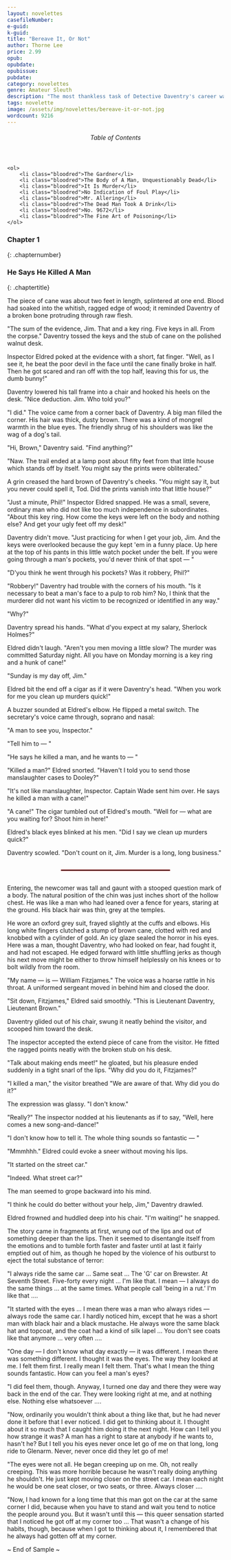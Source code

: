 ```yaml
---
layout: novelettes
casefileNumber: 
e-guid: 
k-guid:
title: "Bereave It, Or Not"
author: Thorne Lee
price: 2.99
opub:
opubdate:
opubissue: 
pubdate: 
category: novelettes 
genre: Amateur Sleuth 
description: "The most thankless task of Detective Daventry's career was the case of the mystified murderer. For because his victim was unknown and unmourned, the only gratitude due to Daventry would be a pat on the back from the Grim Reaper."
tags: novelette 
image: /assets/img/novelettes/bereave-it-or-not.jpg
wordcount: 9216
---
```


<div class="toc">
	<header>
		<h6>Table of Contents</h6>
	</header>
	
	<ol>
		<li class="bloodred">The Gardner</li>
		<li class="bloodred">The Body of A Man, Unquestionably Dead</li>
		<li class="bloodred">It Is Murder</li>
		<li class="bloodred">No Indication of Foul Play</li>
		<li class="bloodred">Mr. Allering</li>
		<li class="bloodred">The Dead Man Took A Drink</li>
		<li class="bloodred">No. 9672</li>
		<li class="bloodred">The Fine Art of Poisoning</li>
	</ol>
</div> <!-- table-of-contents -->

### Chapter 1
{: .chapternumber}

### He Says He Killed A Man
{: .chaptertitle} 

The piece of cane was about two feet in length, splintered at one end. Blood had soaked into the whitish, ragged edge of wood; it reminded Daventry of a broken bone protruding through raw flesh.

"The sum of the evidence, Jim. That and a key ring. Five keys in all. From the corpse." Daventry tossed the keys and the stub of cane on the polished walnut desk.

Inspector Eldred poked at the evidence with a short, fat finger. "Well, as I see it, he beat the poor devil in the face until the cane finally broke in half. Then he got scared and ran off with the top half, leaving this for us, the dumb bunny!"

Daventry lowered his tall frame into a chair and hooked his heels on the desk. "Nice deduction. Jim. Who told you?"

"I did." The voice came from a corner back of Daventry. A big man filled the corner. His hair was thick, dusty brown. There was a kind of mongrel warmth in the blue eyes. The friendly shrug of his shoulders was like the wag of a dog's tail.

"Hi, Brown," Daventry said. "Find anything?"

"Naw. The trail ended at a lamp post about fifty feet from that little house which stands off by itself. You might say the prints were obliterated."

A grin creased the hard brown of Daventry's cheeks. "You might say it, but you never could spell it, Tod. Did the prints vanish into that little house?"

"Just a minute, Phil!" Inspector Eldred snapped. He was a small, severe, ordinary man who did not like too much independence in subordinates. "About this key ring. How come the keys were left on the body and nothing else? And get your ugly feet off my desk!"

Daventry didn't move. "Just practicing for when I get your job, Jim. And the keys were overlooked because the guy kept 'em in a funny place. Up here at the top of his pants in this little watch pocket under the belt. If you were going through a man's pockets, you'd never think of that spot — " 

"D'you think he went through his pockets? Was it robbery, Phil?"

"Robbery!" Daventry had trouble with the corners of his mouth. "Is it necessary to beat a man's face to a pulp to rob him? No, I think that the murderer did not want his victim to be recognized or identified in any way."

"Why?"

Daventry spread his hands. "What d'you expect at my salary, Sherlock Holmes?"

Eldred didn't laugh. "Aren't you men moving a little slow? The murder was committed Saturday night. All you have on Monday morning is a key ring and a hunk of cane!"

"Sunday is my day off, Jim."

Eldred bit the end off a cigar as if it were Daventry's head. "When you work for me you clean up murders quick!"

A buzzer sounded at Eldred's elbow. He flipped a metal switch. The secretary's voice came through, soprano and nasal:

"A man to see you, Inspector."

"Tell him to — "

"He says he killed a man, and he wants to — "

"Killed a man?" Eldred snorted. "Haven't I told you to send those manslaughter cases to Dooley?"

"It's not like manslaughter, Inspector. Captain Wade sent him over. He says he killed a man with a cane!"

"A cane!" The cigar tumbled out of Eldred's mouth. "Well for — what are you waiting for? Shoot him in here!"

Eldred's black eyes blinked at his men. "Did I say we clean up murders quick?"

Daventry scowled. "Don't count on it, Jim. Murder is a long, long business."

<br>
<hr style="color: #8b0000;border:1px solid #8b0000;width:50%;margin: 0 auto;">
<br>

Entering, the newcomer was tall and gaunt with a stooped question mark of a body. The natural position of the chin was just inches short of the hollow chest. He was like a man who had leaned over a fence for years, staring at the ground. His black hair was thin, grey at the temples.

He wore an oxford grey suit, frayed slightly at the cuffs and elbows. His long white fingers clutched a stump of brown cane, clotted with red and knobbed with a cylinder of gold. An icy glaze sealed the horror in his eyes. Here was a man, thought Daventry, who had looked on fear, had fought it, and had not escaped. He edged forward with little shuffling jerks as though his next move might be either to throw himself helplessly on his knees or to bolt wildly from the room.

"My name — is — William Fitzjames." The voice was a hoarse rattle in his throat. A uniformed sergeant moved in behind him and closed the door.

"Sit down, Fitzjames," Eldred said smoothly. "This is Lieutenant Daventry, Lieutenant Brown."

Daventry glided out of his chair, swung it neatly behind the visitor, and scooped him toward the desk.

The inspector accepted the extend piece of cane from the visitor. He fitted the ragged points neatly with the broken stub on his desk.

"Talk about making ends meet!" he gloated, but his pleasure ended suddenly in a tight snarl of the lips. "Why did you do it, Fitzjames?"

"I killed a man," the visitor breathed "We are aware of that. Why did you do it?"

The expression was glassy. "I don't know."

"Really?" The inspector nodded at his lieutenants as if to say, "Well, here comes a new song-and-dance!"

"I don't know how to tell it. The whole thing sounds so fantastic — "

"Mmmhhh." Eldred could evoke a sneer without moving his lips.

"It started on the street car."

"Indeed. What street car?"

The man seemed to grope backward into his mind.

"I think he could do better without your help, Jim," Daventry drawled.

Eldred frowned and huddled deep into his chair. "I'm waiting!" he snapped.

The story came in fragments at first, wrung out of the lips and out of something deeper than the lips. Then it seemed to disentangle itself from the emotions and to tumble forth faster and faster until at last it fairly emptied out of him, as though he hoped by the violence of his outburst to eject the total substance of terror:

"I always ride the same car … Same seat … The 'G' car on Brewster. At Seventh Street. Five-forty every night … I'm like that. I mean — I always do the same things … at the same times. What people call 'being in a rut.' I'm like that ....

"It started with the eyes … I mean there was a man who always rides — always rode the same car. I hardly noticed him, except that he was a short man with black hair and a black mustache. He always wore the same black hat and topcoat, and the coat had a kind of silk lapel … You don't see coats like that anymore … very often ....

"One day — I don't know what day exactly — it was different. I mean there was something different. I thought it was the eyes. The way they looked at me. I felt them first. I really mean I felt them. That's what I mean the thing sounds fantastic. How can you feel a man's eyes?

"I did feel them, though. Anyway, I turned one day and there they were way back in the end of the car. They were looking right at me, and at nothing else. Nothing else whatsoever ....

"Now, ordinarily you wouldn't think about a thing like that, but he had never done it before that I ever noticed. I did get to thinking about it. I thought about it so much that I caught him doing it the next night. How can I tell you how strange it was? A man has a right to stare at anybody if he wants to, hasn't he? But I tell you his eyes never once let go of me on that long, long ride to Glenarm. Never, never once did they let go of me!

"The eyes were not all. He began creeping up on me. Oh, not really creeping. This was more horrible because he wasn't really doing anything he shouldn't. He just kept moving closer on the street car. I mean each night he would be one seat closer, or two seats, or three. Always closer ....

"Now, I had known for a long time that this man got on the car at the same corner I did, because when you have to stand and wait you tend to notice the people around you. But it wasn't until this — this queer sensation started that I noticed he got off at my corner too … That wasn't a change of his habits, though, because when I got to thinking about it, I remembered that he always had gotten off at my corner.

<p id="theend">~ End of Sample ~</p>
